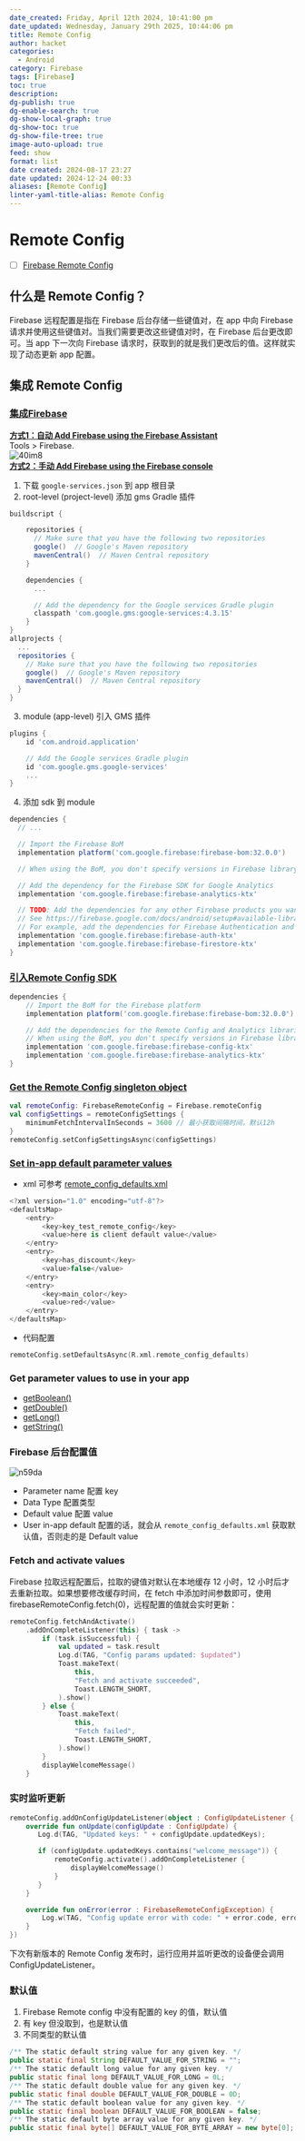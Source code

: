 ```yaml
---
date_created: Friday, April 12th 2024, 10:41:00 pm
date_updated: Wednesday, January 29th 2025, 10:44:06 pm
title: Remote Config
author: hacket
categories:
  - Android
category: Firebase
tags: [Firebase]
toc: true
description: 
dg-publish: true
dg-enable-search: true
dg-show-local-graph: true
dg-show-toc: true
dg-show-file-tree: true
image-auto-upload: true
feed: show
format: list
date created: 2024-08-17 23:27
date updated: 2024-12-24 00:33
aliases: [Remote Config]
linter-yaml-title-alias: Remote Config
---
```


# Remote Config

- [ ] [Firebase Remote Config](https://firebase.google.com/docs/remote-config)

## 什么是 Remote Config？

Firebase 远程配置是指在 Firebase 后台存储一些键值对，在 app 中向 Firebase 请求并使用这些键值对。当我们需要更改这些键值对时，在 Firebase 后台更改即可。当 app 下一次向 Firebase 请求时，获取到的就是我们更改后的值。这样就实现了动态更新 app 配置。

## 集成 Remote Config

### [集成Firebase](https://firebase.google.com/docs/android/setup)

[**方式1：自动 Add Firebase using the Firebase Assistant**](https://firebase.google.com/docs/android/setup#assistant)<br>Tools > Firebase.<br>![40im8](https://raw.githubusercontent.com/hacket/ObsidianOSS/master/obsidian/40im8.png)<br>[**方式2：手动 Add Firebase using the Firebase console**](https://firebase.google.com/docs/android/setup#console)

1. 下载 `google-services.json` 到 app 根目录
2. root-level (project-level) 添加 gms Gradle 插件

```groovy
buildscript {

    repositories {
      // Make sure that you have the following two repositories
      google()  // Google's Maven repository
      mavenCentral()  // Maven Central repository
    }

    dependencies {
      ...

      // Add the dependency for the Google services Gradle plugin
      classpath 'com.google.gms:google-services:4.3.15'
    }
}
allprojects {
  ...
  repositories {
    // Make sure that you have the following two repositories
    google()  // Google's Maven repository
    mavenCentral()  // Maven Central repository
  }
}
```

3. module (app-level) 引入 GMS 插件

```groovy
plugins {
    id 'com.android.application'

    // Add the Google services Gradle plugin
    id 'com.google.gms.google-services'
    ...
}
```

4. 添加 sdk 到 module

```groovy
dependencies {
  // ...

  // Import the Firebase BoM
  implementation platform('com.google.firebase:firebase-bom:32.0.0')

  // When using the BoM, you don't specify versions in Firebase library dependencies

  // Add the dependency for the Firebase SDK for Google Analytics
  implementation 'com.google.firebase:firebase-analytics-ktx'

  // TODO: Add the dependencies for any other Firebase products you want to use
  // See https://firebase.google.com/docs/android/setup#available-libraries
  // For example, add the dependencies for Firebase Authentication and Cloud Firestore
  implementation 'com.google.firebase:firebase-auth-ktx'
  implementation 'com.google.firebase:firebase-firestore-ktx'
}
```

### [引入Remote Config SDK](https://firebase.google.com/docs/remote-config/get-started?platform=android#add-firebase)

```groovy
dependencies {
    // Import the BoM for the Firebase platform
    implementation platform('com.google.firebase:firebase-bom:32.0.0')

    // Add the dependencies for the Remote Config and Analytics libraries
    // When using the BoM, you don't specify versions in Firebase library dependencies
    implementation 'com.google.firebase:firebase-config-ktx'
    implementation 'com.google.firebase:firebase-analytics-ktx'
}
```

### [Get the Remote Config singleton object](https://firebase.google.com/docs/remote-config/get-started?platform=android#get-remote-config)

```kotlin
val remoteConfig: FirebaseRemoteConfig = Firebase.remoteConfig
val configSettings = remoteConfigSettings {
    minimumFetchIntervalInSeconds = 3600 // 最小获取间隔时间，默认12h
}
remoteConfig.setConfigSettingsAsync(configSettings)
```

### [Set in-app default parameter values](https://firebase.google.com/docs/remote-config/get-started?platform=android#in-app-parameter-values)

- xml 可参考 [remote_config_defaults.xml](https://github.com/firebase/quickstart-android/blob/master/config/app/src/main/res/xml/remote_config_defaults.xml)

```kotlin
<?xml version="1.0" encoding="utf-8"?>
<defaultsMap>
    <entry>
        <key>key_test_remote_config</key>
        <value>here is client default value</value>
    </entry>
    <entry>
        <key>has_discount</key>
        <value>false</value>
    </entry>
    <entry>
        <key>main_color</key>
        <value>red</value>
    </entry>
</defaultsMap>
```

- 代码配置

```kotlin
remoteConfig.setDefaultsAsync(R.xml.remote_config_defaults)
```

### Get parameter values to use in your app

- [getBoolean()](https://firebase.google.com/docs/reference/android/com/google/firebase/remoteconfig/FirebaseRemoteConfig#getBoolean(java.lang.String))
- [getDouble()](https://firebase.google.com/docs/reference/android/com/google/firebase/remoteconfig/FirebaseRemoteConfig#getDouble(java.lang.String))
- [getLong()](https://firebase.google.com/docs/reference/android/com/google/firebase/remoteconfig/FirebaseRemoteConfig#getLong(java.lang.String))
- [getString()](https://firebase.google.com/docs/reference/android/com/google/firebase/remoteconfig/FirebaseRemoteConfig#getString(java.lang.String))

### Firebase 后台配置值

![n59da](https://raw.githubusercontent.com/hacket/ObsidianOSS/master/obsidian/n59da.png)

- Parameter name 配置 key
- Data Type 配置类型
- Default value 配置 value
- User in-app default 配置的话，就会从 `remote_config_defaults.xml` 获取默认值，否则走的是 Default value

### Fetch and activate values

Firebase 拉取远程配置后，拉取的键值对默认在本地缓存 12 小时，12 小时后才去重新拉取。如果想要修改缓存时间，在 fetch 中添加时间参数即可，使用 firebaseRemoteConfig.fetch(0)，远程配置的值就会实时更新：

```kotlin
remoteConfig.fetchAndActivate()
    .addOnCompleteListener(this) { task ->
        if (task.isSuccessful) {
            val updated = task.result
            Log.d(TAG, "Config params updated: $updated")
            Toast.makeText(
                this,
                "Fetch and activate succeeded",
                Toast.LENGTH_SHORT,
            ).show()
        } else {
            Toast.makeText(
                this,
                "Fetch failed",
                Toast.LENGTH_SHORT,
            ).show()
        }
        displayWelcomeMessage()
    }
```

### 实时监听更新

```kotlin
remoteConfig.addOnConfigUpdateListener(object : ConfigUpdateListener {
    override fun onUpdate(configUpdate : ConfigUpdate) {
       Log.d(TAG, "Updated keys: " + configUpdate.updatedKeys);

       if (configUpdate.updatedKeys.contains("welcome_message")) {
           remoteConfig.activate().addOnCompleteListener {
               displayWelcomeMessage()
           }
       }
    }

    override fun onError(error : FirebaseRemoteConfigException) {
        Log.w(TAG, "Config update error with code: " + error.code, error)
    }
})
```

下次有新版本的 Remote Config 发布时，运行应用并监听更改的设备便会调用 ConfigUpdateListener。

### 默认值

1. Firebase Remote config 中没有配置的 key 的值，默认值
2. 有 key 但没取到，也是默认值
3. 不同类型的默认值

```java
/** The static default string value for any given key. */
public static final String DEFAULT_VALUE_FOR_STRING = "";
/** The static default long value for any given key. */
public static final long DEFAULT_VALUE_FOR_LONG = 0L;
/** The static default double value for any given key. */
public static final double DEFAULT_VALUE_FOR_DOUBLE = 0D;
/** The static default boolean value for any given key. */
public static final boolean DEFAULT_VALUE_FOR_BOOLEAN = false;
/** The static default byte array value for any given key. */
public static final byte[] DEFAULT_VALUE_FOR_BYTE_ARRAY = new byte[0];
```
